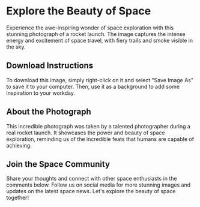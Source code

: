 <!--font:Poppins-->

# Explore the Beauty of Space

Experience the awe-inspiring wonder of space exploration with this stunning photograph of a rocket launch. The image captures the intense energy and excitement of space travel, with fiery trails and smoke visible in the sky.

## Download Instructions

To download this image, simply right-click on it and select "Save Image As" to save it to your computer. Then, use it as a background to add some inspiration to your workday.

## About the Photograph

This incredible photograph was taken by a talented photographer during a real rocket launch. It showcases the power and beauty of space exploration, reminding us of the incredible feats that humans are capable of achieving.

## Join the Space Community

Share your thoughts and connect with other space enthusiasts in the comments below. Follow us on social media for more stunning images and updates on the latest space news. Let's explore the beauty of space together!

<!--

Write me markdown content of website with wallpaper:

"A realistic photograph of a rocket launch, with fiery trails and smoke visible in the sky."

The header of the page should not be copy of the text but rather a real content of the website which is using this wallpaper.


---


# Space Exploration Wallpaper

Decorate your desktop with this stunning photograph of a rocket launch! The image captures the intense energy and excitement of space exploration, with fiery trails and smoke visible in the sky.

## Download Instructions

To download this wallpaper, simply right-click on the image and select "Save Image As" to save it to your computer. Then, set it as your desktop background to add some inspiration to your workday.

## About the Photograph

This incredible photograph was taken by a talented photographer during a real rocket launch. It showcases the power and beauty of space exploration, reminding us of the incredible feats that humans are capable of achieving.

## Share Your Thoughts

We'd love to hear what you think of this wallpaper! Share your thoughts and feedback in the comments below, or tag us on social media using #SpaceExplorationWallpaper. And don't forget to check out our other wallpapers for more stunning images to decorate your desktop.


---


Heading should not include word "wallpaper". The website should not be about the wallpaper itself, wallpaper is just a related background, rewrite whole content.


---


# Explore the Beauty of Space

Experience the awe-inspiring wonder of space exploration with this stunning photograph of a rocket launch. The image captures the intense energy and excitement of space travel, with fiery trails and smoke visible in the sky.

## Download Instructions

To download this image, simply right-click on it and select "Save Image As" to save it to your computer. Then, use it as a background to add some inspiration to your workday.

## About the Photograph

This incredible photograph was taken by a talented photographer during a real rocket launch. It showcases the power and beauty of space exploration, reminding us of the incredible feats that humans are capable of achieving.

## Join the Space Community

Share your thoughts and connect with other space enthusiasts in the comments below. Follow us on social media for more stunning images and updates on the latest space news. Let's explore the beauty of space together!


---


Write me a Google font which is best fitting for the website.

Pick from the list:
- Lobster
- Raleway
- Roboto
- Orbitron
- Great Vibes
- Alegreya
- Futura
- Inter
- Cinzel Decorative
- IBM Plex Sans
- Cinzel
- Dancing Script
- Open Sans
- Lato
- Poppins
- Playfair Display
- Barlow Condensed
- Cabin
- Exo 2
- Cormorant Garamond
- Creepster
- Montserrat


Write just the font name nothing else.


---


Poppins

-->
